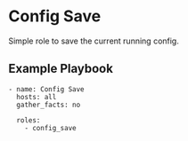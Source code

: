 # Config Save

Simple role to save the current running config.

## Example Playbook

```
- name: Config Save
  hosts: all
  gather_facts: no

  roles:
    - config_save
```
